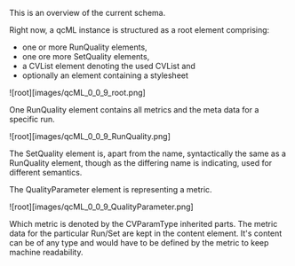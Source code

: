 This is an overview of the current schema.

Right now, a qcML instance is structured as a root element comprising:
* one or more RunQuality elements,
* one ore more SetQuality elements,
* a CVList element denoting the used CVList and
* optionally an element containing a stylesheet

![root][images/qcML_0_0_9_root.png]

One RunQuality element contains all metrics and the meta data for a specific run.

![root][images/qcML_0_0_9_RunQuality.png]

The SetQuality element is, apart from the name, syntactically the same as a RunQuality element, though as the differing name is indicating, used for different semantics.

The QualityParameter element is representing a metric.

![root][images/qcML_0_0_9_QualityParameter.png]

Which metric is denoted by the CVParamType inherited parts.
The metric data for the particular Run/Set are kept in the content element.
It's content can be of any type and would have to be defined by the metric to keep machine readability.
